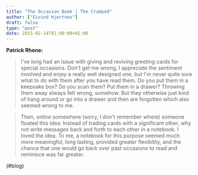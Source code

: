 ```yaml
---
title: "The Occasion Book | The Cramped"
author: ["Eivind Hjertnes"]
draft: false
type: "post"
date: 2015-02-14T01:00:00+01:00
---
```


**Patrick Rhone:**

> I've long had an issue with giving and reviving greeting cards for
> special occasions. Don't get me wrong, I appreciate the sentiment
> involved and enjoy a really well designed one, but I'm never quite
> sure what to do with them after you have read them. Do you put them in
> a keepsake box? Do you scan them? Put them in a drawer? Throwing them
> away always felt wrong, somehow. But they otherwise just kind of hang
> around or go into a drawer and then are forgotten which also seemed
> wrong to me.

<!--quoteend-->

> Then, online somewhere (sorry, I don't remember where) someone floated
> this idea: Instead of trading cards with a significant other, why not
> write messages back and forth to each other in a notebook. I loved the
> idea. To me, a notebook for this purpose seemed much more meaningful,
> long lasting, provided greater flexibility, and the chance that one
> would go back over past occasions to read and reminisce was far
> greater.

(#blog)
